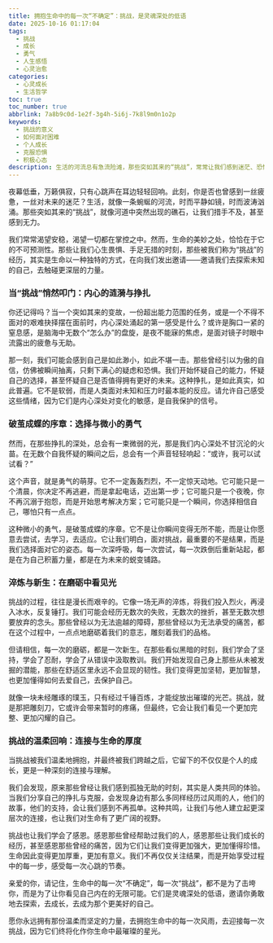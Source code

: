 ```yaml
---
title: 拥抱生命中的每一次“不确定”：挑战，是灵魂深处的低语
date: 2025-10-16 01:17:04
tags:
  - 挑战
  - 成长
  - 勇气
  - 人生感悟
  - 心灵治愈
categories:
  - 心灵成长
  - 生活哲学
toc: true
toc_number: true
abbrlink: 7a8b9c0d-1e2f-3g4h-5i6j-7k8l9m0n1o2p
keywords:
  - 挑战的意义
  - 如何面对困难
  - 个人成长
  - 克服恐惧
  - 积极心态
description: 生活的河流总有急流险滩，那些突如其来的“挑战”，常常让我们感到迷茫、恐惧，甚至想要退缩。但亲爱的你，有没有想过，正是这些看似艰难的时刻，才真正雕刻着我们的灵魂，让我们看见内心深处未曾发掘的韧性与光芒？今天，让我们一起温柔地审视挑战，感受它带来的独特馈赠。
---
```


夜幕低垂，万籁俱寂，只有心跳声在耳边轻轻回响。此刻，你是否也曾感到一丝疲惫，一丝对未来的迷茫？生活，就像一条蜿蜒的河流，时而平静如镜，时而波涛汹涌。那些突如其来的“挑战”，就像河道中突然出现的礁石，让我们措手不及，甚至感到无力。

我们常常渴望安稳，渴望一切都在掌控之中。然而，生命的美妙之处，恰恰在于它的不可预测性。那些让我们心生畏惧、手足无措的时刻，那些被我们称为“挑战”的经历，其实是生命以一种独特的方式，在向我们发出邀请——邀请我们去探索未知的自己，去触碰更深层的力量。

### 当“挑战”悄然叩门：内心的涟漪与挣扎

你还记得吗？当一个突如其来的变故，一份超出能力范围的任务，或是一个不得不面对的艰难抉择摆在面前时，内心深处涌起的第一感受是什么？或许是胸口一紧的窒息感，是脑海中无数个“怎么办”的盘旋，是夜不能寐的焦虑，是面对镜子时眼中流露出的疲惫与无助。

那一刻，我们可能会感到自己是如此渺小，如此不堪一击。那些曾经引以为傲的自信，仿佛被瞬间抽离，只剩下满心的疑虑和恐惧。我们开始怀疑自己的能力，怀疑自己的选择，甚至怀疑自己是否值得拥有更好的未来。这种挣扎，是如此真实，如此普遍。它不是软弱，而是人类面对未知和压力时最本能的反应。请允许自己感受这些情绪，因为它们是内心深处对变化的敏感，是自我保护的信号。

### 破茧成蝶的序章：选择与微小的勇气

然而，在那些挣扎的深处，总会有一束微弱的光，那是我们内心深处不甘沉沦的火苗。在无数个自我怀疑的瞬间之后，总会有一个声音轻轻响起：“或许，我可以试试看？”

这个声音，就是勇气的萌芽。它不一定轰轰烈烈，不一定惊天动地。它可能只是一个清晨，你决定不再逃避，而是拿起电话，迈出第一步；它可能只是一个夜晚，你不再沉溺于抱怨，而是开始思考解决方案；它可能只是一个瞬间，你选择相信自己，哪怕只有一点点。

这种微小的勇气，是破茧成蝶的序章。它不是让你瞬间变得无所不能，而是让你愿意去尝试，去学习，去适应。它让我们明白，面对挑战，最重要的不是结果，而是我们选择面对它的姿态。每一次深呼吸，每一次尝试，每一次跌倒后重新站起，都是在为自己积蓄力量，都是在为未来的蜕变铺路。

### 淬炼与新生：在磨砺中看见光

挑战的过程，往往是漫长而艰辛的。它像一场无声的淬炼，将我们投入烈火，再浸入冰水，反复锤打。我们可能会经历无数次的失败，无数次的挫折，甚至无数次想要放弃的念头。那些曾经以为无法逾越的障碍，那些曾经以为无法承受的痛苦，都在这个过程中，一点点地磨砺着我们的意志，雕刻着我们的品格。

但请相信，每一次的磨砺，都是一次新生。在那些看似黑暗的时刻，我们学会了坚持，学会了忍耐，学会了从错误中汲取教训。我们开始发现自己身上那些从未被发掘的潜能，那些在舒适区里永远不会显现的韧性。我们变得更加坚韧，更加智慧，也更加懂得如何去爱自己，去保护自己。

就像一块未经雕琢的璞玉，只有经过千锤百炼，才能绽放出璀璨的光芒。挑战，就是那把雕刻刀，它或许会带来暂时的疼痛，但最终，它会让我们看见一个更加完整、更加闪耀的自己。

### 挑战的温柔回响：连接与生命的厚度

当挑战被我们温柔地拥抱，并最终被我们跨越之后，它留下的不仅仅是个人的成长，更是一种深刻的连接与理解。

我们会发现，原来那些曾经让我们感到孤独无助的时刻，其实是人类共同的体验。当我们分享自己的挣扎与克服，会发现身边有那么多同样经历过风雨的人，他们的故事，他们的支持，会让我们感到不再孤单。这种共鸣，让我们与他人建立起更深层次的连接，也让我们对生命有了更广阔的视野。

挑战也让我们学会了感恩。感恩那些曾经帮助过我们的人，感恩那些让我们成长的经历，甚至感恩那些曾经的痛苦，因为它们让我们变得更加强大，更加懂得珍惜。生命因此变得更加厚重，更加有意义。我们不再仅仅关注结果，而是开始享受过程中的每一步，感受每一次心跳的节奏。

亲爱的你，请记住，生命中的每一次“不确定”，每一次“挑战”，都不是为了击垮你，而是为了让你看见自己内在的无限可能。它们是灵魂深处的低语，邀请你勇敢地去探索，去成长，去成为那个更美好的自己。

愿你永远拥有那份温柔而坚定的力量，去拥抱生命中的每一次风雨，去迎接每一次挑战，因为它们终将化作你生命中最璀璨的星光。